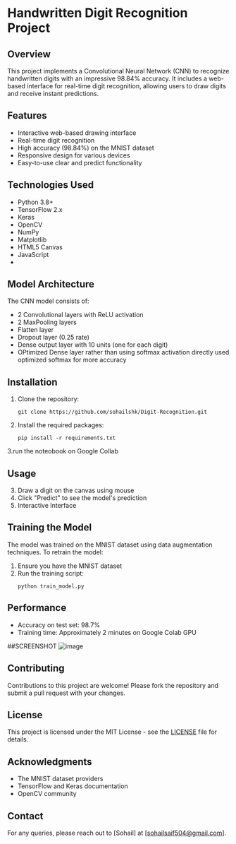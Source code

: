 # Handwritten Digit Recognition Project

## Overview
This project implements a Convolutional Neural Network (CNN) to recognize handwritten digits with an impressive 98.84% accuracy. It includes a web-based interface for real-time digit recognition, allowing users to draw digits and receive instant predictions.

## Features
- Interactive web-based drawing interface
- Real-time digit recognition
- High accuracy (98.84%) on the MNIST dataset
- Responsive design for various devices
- Easy-to-use clear and predict functionality

## Technologies Used
- Python 3.8+
- TensorFlow 2.x
- Keras
- OpenCV
- NumPy
- Matplotlib
- HTML5 Canvas
- JavaScript
- 
## Model Architecture
The CNN model consists of:
- 2 Convolutional layers with ReLU activation
- 2 MaxPooling layers
- Flatten layer
- Dropout layer (0.25 rate)
- Dense output layer with 10 units (one for each digit)
- OPtimized Dense layer rather than using softmax activation directly used optimized softmax for more accuracy

## Installation
1. Clone the repository:
   ```
   git clone https://github.com/sohailshk/Digit-Recognition.git
   ```
2. Install the required packages:
   ```
   pip install -r requirements.txt
   ```
3.run the noteobook on Google Collab

## Usage
3. Draw a digit on the canvas using mouse
5. Click "Predict" to see the model's prediction
6. Interactive Interface

## Training the Model
The model was trained on the MNIST dataset using data augmentation techniques. To retrain the model:
1. Ensure you have the MNIST dataset
2. Run the training script:
   ```
   python train_model.py
   ```

## Performance
- Accuracy on test set: 98.7%
- Training time: Approximately 2 minutes on Google Colab GPU

##SCREENSHOT
![image](https://github.com/user-attachments/assets/7e10aaa1-f83b-45c4-b1ff-904621a89222)



## Contributing
Contributions to this project are welcome! Please fork the repository and submit a pull request with your changes.

## License
This project is licensed under the MIT License - see the [LICENSE](LICENSE) file for details.

## Acknowledgments
- The MNIST dataset providers
- TensorFlow and Keras documentation
- OpenCV community

## Contact
For any queries, please reach out to [Sohail] at [sohailsaif504@gmail.com].
